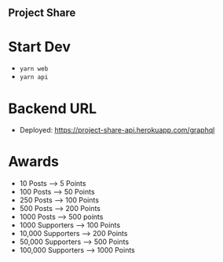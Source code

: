 ## Project Share

# Start Dev
  - `yarn web` 
  - `yarn api`

# Backend URL
  - Deployed: https://project-share-api.herokuapp.com/graphql
# Awards
  - 10 Posts --> 5 Points
  - 100 Posts --> 50 Points
  - 250 Posts --> 100 Points
  - 500 Posts --> 200 Points
  - 1000 Posts --> 500 points
  - 1000 Supporters --> 100 Points
  - 10,000 Supporters --> 200 Points
  - 50,000 Supporters --> 500 Points
  - 100,000 Supporters --> 1000 Points

